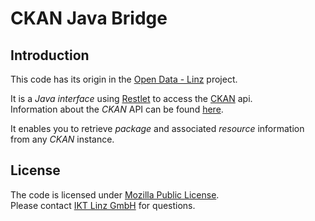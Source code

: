 # CKAN Java Bridge

## Introduction

This code has its origin in the [Open Data - Linz](http://data.linz.gv.at/) project. 

It is a _Java interface_ using [Restlet](http://www.restlet.org/) to access the [CKAN](http://ckan.org/) api.  
Information about the _CKAN_ API can be found [here](http://docs.ckan.org/en/latest/api-tutorial.html).

It enables you to retrieve _package_ and associated _resource_ information from any _CKAN_ instance.

## License

The code is licensed under [Mozilla Public License](http://www.mozilla.org/MPL/).  
Please contact [IKT Linz GmbH](http://www.linz.at/politik_verwaltung/44530.asp) for questions. 